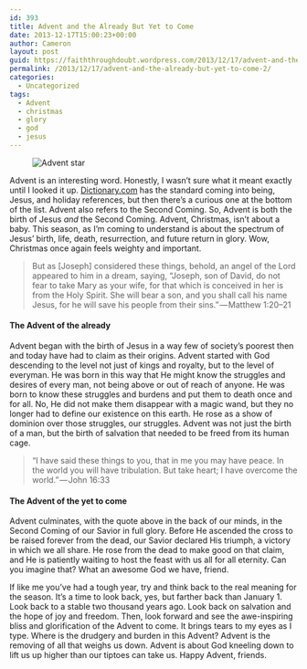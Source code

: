 ```yaml
---
id: 393
title: Advent and the Already But Yet to Come
date: 2013-12-17T15:00:23+00:00
author: Cameron
layout: post
guid: https://faiththroughdoubt.wordpress.com/2013/12/17/advent-and-the-already-but-yet-to-come/
permalink: /2013/12/17/advent-and-the-already-but-yet-to-come-2/
categories:
  - Uncategorized
tags:
  - Advent
  - christmas
  - glory
  - god
  - jesus
---
```

<figure> 

<img alt="Advent star" src="https://faiththroughdoubt.files.wordpress.com/2013/12/47cd5-0dxkebkreon2ewaq8.jpg?w=525" data-recalc-dims="1" />
  
</figure> 

Advent is an interesting word. Honestly, I wasn’t sure what it meant exactly until I looked it up. <a href="http://dictionary.reference.com/browse/advent?s=t" target="_blank">Dictionary.com</a> has the standard coming into being, Jesus, and holiday references, but then there’s a curious one at the bottom of the list. Advent also refers to the Second Coming. So, Advent is both the birth of Jesus _and_ the Second Coming. Advent, Christmas, isn’t about a baby. This season, as I’m coming to understand is about the spectrum of Jesus’ birth, life, death, resurrection, and future return in glory. Wow, Christmas once again feels weighty and important.

> But as [Joseph] considered these things, behold, an angel of the Lord appeared to him in a dream, saying, “Joseph, son of David, do not fear to take Mary as your wife, for that which is conceived in her is from the Holy Spirit. She will bear a son, and you shall call his name Jesus, for he will save his people from their sins.” — Matthew 1:20–21

#### The Advent of the already

Advent began with the birth of Jesus in a way few of society’s poorest then and today have had to claim as their origins. Advent started with God descending to the level not just of kings and royalty, but to the level of everyman. He was born in this way that He might know the struggles and desires of every man, not being above or out of reach of anyone. He was born to know these struggles and burdens and put them to death once and for all. No, He did not make them disappear with a magic wand, but they no longer had to define our existence on this earth. He rose as a show of dominion over those struggles, our struggles. Advent was not just the birth of a man, but the birth of salvation that needed to be freed from its human cage.

> “I have said these things to you, that in me you may have peace. In the world you will have tribulation. But take heart; I have overcome the world.” — John 16:33

#### The Advent of the yet to come

Advent culminates, with the quote above in the back of our minds, in the Second Coming of our Savior in full glory. Before He ascended the cross to be raised forever from the dead, our Savior declared His triumph, a victory in which we all share. He rose from the dead to make good on that claim, and He is patiently waiting to host the feast with us all for all eternity. Can you imagine that? What an awesome God we have, friend.

If like me you’ve had a tough year, try and think back to the real meaning for the season. It’s a time to look back, yes, but farther back than January 1. Look back to a stable two thousand years ago. Look back on salvation and the hope of joy and freedom. Then, look forward and see the awe-inspiring bliss and glorification of the Advent to come. It brings tears to my eyes as I type. Where is the drudgery and burden in this Advent? Advent is the removing of all that weighs us down. Advent is about God kneeling down to lift us up higher than our tiptoes can take us. Happy Advent, friends.